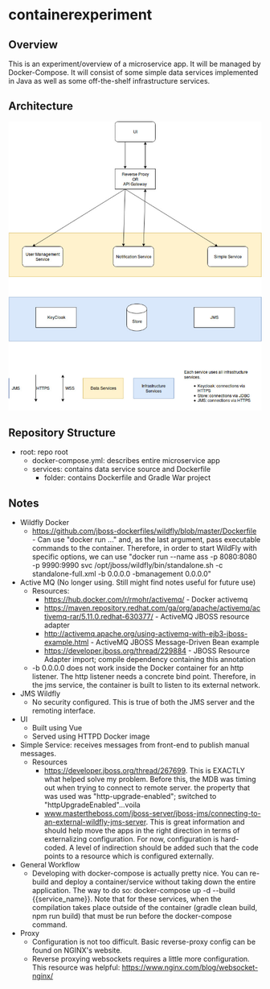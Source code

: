 # containerexperiment

## Overview
This is an experiment/overview of a microservice app. It will be managed by Docker-Compose. It will consist of some simple data services implemented in Java as well as some off-the-shelf infrastructure services.

## Architecture
![Architecture](https://github.com/jdchandler88/containerexperiment/blob/master/ContainerExperiment.jpg)

## Repository Structure

* root: repo root
  * docker-compose.yml: describes entire microservice app
  * services: contains data service source and Dockerfile
    * folder: contains Dockerfile and Gradle War project

## Notes
* Wildfly Docker
  * https://github.com/jboss-dockerfiles/wildfly/blob/master/Dockerfile - Can use "docker run ..." and, as the last argument, pass executable commands to the container. Therefore, in order to start WildFly with specific options, we can use "docker run --name ass -p 8080:8080 -p 9990:9990 svc /opt/jboss/wildfly/bin/standalone.sh -c standalone-full.xml -b 0.0.0.0 -bmanagement 0.0.0.0"
* Active MQ (No longer using. Still might find notes useful for future use)
  * Resources:
    * https://hub.docker.com/r/rmohr/activemq/ - Docker activemq
    * https://maven.repository.redhat.com/ga/org/apache/activemq/activemq-rar/5.11.0.redhat-630377/ - ActiveMQ JBOSS resource adapter
    * http://activemq.apache.org/using-activemq-with-ejb3-jboss-example.html - ActiveMQ JBOSS Message-Driven Bean example
    * https://developer.jboss.org/thread/229884 - JBOSS Resource Adapter import; compile dependency containing this annotation
  * -b 0.0.0.0 does not work inside the Docker container for an http listener. The http listener needs a concrete bind point. Therefore, in the jms service, the container is built to listen to its external network.
* JMS Wildfly
  * No security configured. This is true of both the JMS server and the remoting interface.
* UI
  * Built using Vue
  * Served using HTTPD Docker image
* Simple Service: receives messages from front-end to publish manual messages.
  * Resources
    * https://developer.jboss.org/thread/267699. This is EXACTLY what helped solve my problem. Before this, the MDB was timing out when trying to connect to remote server. the property that was used was "http-upgrade-enabled"; switched to "httpUpgradeEnabled"...voila
    *  www.mastertheboss.com/jboss-server/jboss-jms/connecting-to-an-external-wildfly-jms-server. This is great information and should help move the apps in the right direction in terms of externalizing configuration. For now, configuration is hard-coded. A level of indirection should be added such that the code points to a resource which is configured externally.
* General Workflow
  * Developing with docker-compose is actually pretty nice. You can re-build and deploy a container/service without taking down the entire application. The way to do so: docker-compose up -d --build {{service_name}}. Note that for these services, when the compilation takes place outside of the container (gradle clean build, npm run build) that must be run before the docker-compose command. 
* Proxy
  * Configuration is not too difficult. Basic reverse-proxy config can be found on NGINX's website.
  * Reverse proxying websockets requires a little more configuration. This resource was helpful: https://www.nginx.com/blog/websocket-nginx/



